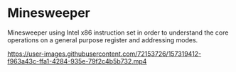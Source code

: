 # Minesweeper
Minesweeper using Intel x86 instruction set in order to understand the core operations on a general purpose register and addressing modes.

https://user-images.githubusercontent.com/72153726/157319412-f963a43c-ffa1-4284-935e-79f2c4b5b732.mp4



